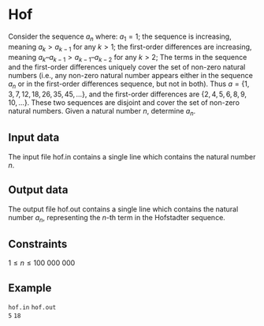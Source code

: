 # Hof

Consider the sequence ${a_n}$ where: $a_1 = 1$; the sequence is increasing, meaning $a_k > a_{k-1}$ for any $k > 1$; the first-order differences are increasing, meaning $a_k – a_{k-1} > a_{k-1} – a_{k-2}$ for any $k > 2$; The terms in the sequence and the first-order differences uniquely cover the set of non-zero natural numbers (i.e., any non-zero natural number appears either in the sequence ${a_n}$ or in the first-order differences sequence, but not in both). Thus $a = \{1, 3, 7, 12, 18, 26, 35, 45, \dots\}$, and the first-order differences are $\{2, 4, 5, 6, 8, 9, 10, \dots\}$. These two sequences are disjoint and cover the set of non-zero natural numbers. Given a natural number $n$, determine $a_n$.

## Input data

The input file hof.in contains a single line which contains the natural number $n$.

## Output data

The output file hof.out contains a single line which contains the natural number $a_n$, representing the $n$-th term in the Hofstadter sequence.

## Constraints

$1 \leq n \leq 100\ 000\ 000$

## Example

`hof.in` `hof.out`  
`5` `18`